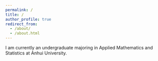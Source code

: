 ```yaml
---
permalink: /
title: /
author_profile: true
redirect_from: 
  - /about/
  - /about.html
---
```


I am currently an undergraduate majoring in Applied Mathematics and Statistics at Anhui University.
